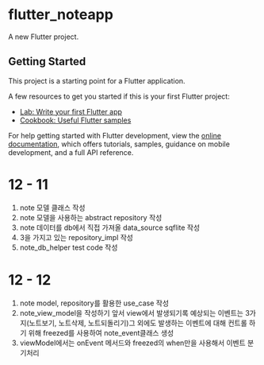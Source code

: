 # flutter_noteapp

A new Flutter project.

## Getting Started

This project is a starting point for a Flutter application.

A few resources to get you started if this is your first Flutter project:

- [Lab: Write your first Flutter app](https://docs.flutter.dev/get-started/codelab)
- [Cookbook: Useful Flutter samples](https://docs.flutter.dev/cookbook)

For help getting started with Flutter development, view the
[online documentation](https://docs.flutter.dev/), which offers tutorials,
samples, guidance on mobile development, and a full API reference.

# 12 - 11

1. note 모델 클래스 작성
2. note 모델을 사용하는 abstract repository 작성
3. note 데이터를 db에서 직접 가져올 data_source sqflite 작성
4. 3을 가지고 있는 repository_impl 작성
5. note_db_helper test code 작성

# 12 - 12

1. note model, repository를 활용한 use_case 작성
2. note_view_model을 작성하기 앞서 view에서 발생되기록 예상되는 이벤트는 3가지(노트보기, 노트삭제, 노트되돌리기)그 외에도 발생하는 이벤트에 대해 컨트롤 하기 위해 freezed를 사용하여 note_event클래스 생성
3. viewModel에서는 onEvent 메서드와 freezed의 when만을 사용해서 이벤트 분기처리
